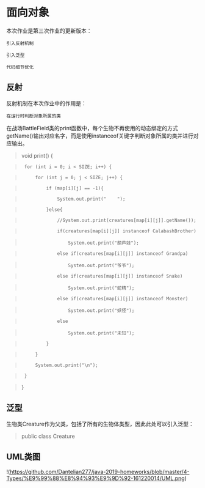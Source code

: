 # 面向对象

  本次作业是第三次作业的更新版本：
  
    引入反射机制
    
    引入泛型
    
    代码细节优化

## 反射

  反射机制在本次作业中的作用是：
  
    在运行时判断对象所属的类

  在战场BattleField类的print函数中，每个生物不再使用的动态绑定的方式getName()输出对应名字，而是使用instanceof关键字判断对象所属的类并进行对应输出。
  
  
  >void print() {
  
  >      for (int i = 0; i < SIZE; i++) {
  
  >          for (int j = 0; j < SIZE; j++) {
  
  >              if (map[i][j] == -1){
  
  >                  System.out.print("    ");
  
  >              }else{
  
  >                  //System.out.print(creatures[map[i][j]].getName());
  
  >                  if(creatures[map[i][j]] instanceof CalabashBrother)
  
  >                      System.out.print("葫芦娃");
  
  >                  else if(creatures[map[i][j]] instanceof Grandpa)
  
  >                      System.out.print("爷爷");
  
  >                  else if(creatures[map[i][j]] instanceof Snake)
  
  >                      System.out.print("蛇精");
  
  >                  else if(creatures[map[i][j]] instanceof Monster)
  
  >                      System.out.print("妖怪");
  
  >                  else
  
  >                      System.out.print("未知");
  
  >              }
  
  >          }
  
  >          System.out.print("\n");
  
  >      }
  
  >  }

## 泛型

  生物类Creature作为父类，包括了所有的生物体类型，因此此处可以引入泛型：
  
  > public class Creature <T> 


## UML类图

!(https://github.com/Dantelian277/java-2019-homeworks/blob/master/4-Types/%E9%99%88%E8%94%93%E9%9D%92-161220014/UML.png)



